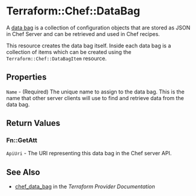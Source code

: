 # Terraform::Chef::DataBag

A [data bag](http://docs.chef.io/data_bags.html) is a collection of
configuration objects that are stored as JSON in Chef Server and can be
retrieved and used in Chef recipes.

This resource creates the data bag itself. Inside each data bag is a collection
of items which can be created using the ``Terraform::Chef::DataBagItem`` resource.

## Properties

`Name` - (Required) The unique name to assign to the data bag. This is the name that other server clients will use to find and retrieve data from the data bag.


## Return Values

### Fn::GetAtt

`ApiUri` - The URI representing this data bag in the Chef server API.

## See Also

* [chef_data_bag](https://www.terraform.io/docs/providers/chef/r/data_bag.html) in the _Terraform Provider Documentation_